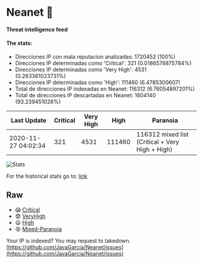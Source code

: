 # Neanet :hocho:
#### Threat intelligence feed
#### The stats:

- Direcciones IP con mala reputacion analizadas: 1720452 (100%)
- Direcciones IP determinadas como 'Critical':  321 (0.0186578875784%)
- Direcciones IP determinadas como 'Very High':  4531 (0.263361023731%)
- Direcciones IP determinadas como 'High':  111460 (6.4785300607)
- Total de direcciones IP indexadas en Neanet:  116312 (6.76054897201%)
- Total de direcciones IP descartadas en Neanet:  1604140 (93.239451028%)

| Last Update | Critical | Very High | High | Paranoia |
| --- | --- | --- | --- | --- |
| 2020-11-27 04:02:34 | 321 | 4531 | 111460 | 116312 mixed list (Critical + Very High + High)|

![Stats](https://docs.google.com/spreadsheets/d/e/2PACX-1vSnaNMIXVabIpDJjufMlzH7poXnshF3mgd8Is1g9ytUEzVsP5my4Trn8f-xkoLLQ38xpL3HtmUexLo6/pubchart?oid=501124687&format=image)

For the historical stats go to: [link](/stats.csv)
## Raw
- :scream: [Critical](https://raw.githubusercontent.com/JavaGarcia/Neanet/master/blacklists/neanet_critical.txt)
- :fearful: [VeryHigh](https://raw.githubusercontent.com/JavaGarcia/Neanet/master/blacklists/neanet_veryHigh.txtt)
- :frowning: [High](https://raw.githubusercontent.com/JavaGarcia/Neanet/master/blacklists/neanet_high.txt)
- :dizzy_face: [Mixed-Paranoia](https://raw.githubusercontent.com/JavaGarcia/Neanet/master/blacklists/neanet_all.txt)


Your IP is indexed? You may request to takedown. [https://github.com/JavaGarcia/Neanet/issues](https://github.com/JavaGarcia/Neanet/issues)



































































































































































































































































































































































































































































































































































































































































































































































































































































































































































































































































































































































































































































































































































































































































































































































































































































































































































































































































































































































































































































































































































































































































































































































































































































































































